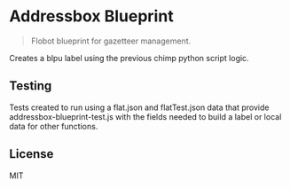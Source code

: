 # Addressbox Blueprint

> Flobot blueprint for gazetteer management.

Creates a blpu label using the previous chimp python script logic.

## <a name="test"></a>Testing

Tests created to run using a flat.json and flatTest.json data that provide addressbox-blueprint-test.js with the fields needed to build a label
or local data for other functions.

## <a name="license"></a>License

MIT
